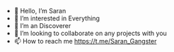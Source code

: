 - 👋 Hello, I’m Saran
- 👀 I’m interested in Everything
- 🌱 I’m an Discoverer
- 💞️ I’m looking to collaborate on any projects with you
- 📫 How to reach me https://t.me/Saran_Gangster

<!---
Not intersted in writing this!!
--->
